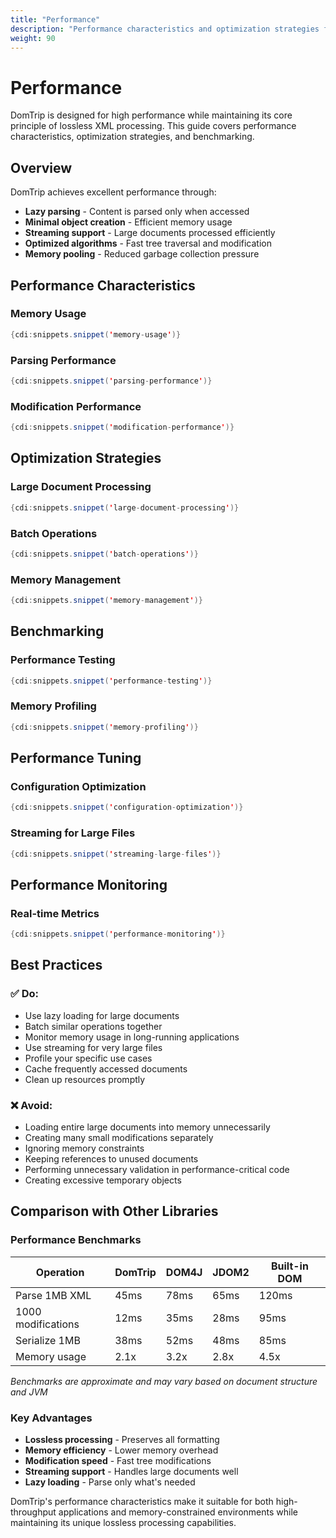 ```yaml
---
title: "Performance"
description: "Performance characteristics and optimization strategies for DomTrip"
weight: 90
---
```


# Performance

DomTrip is designed for high performance while maintaining its core principle of lossless XML processing. This guide covers performance characteristics, optimization strategies, and benchmarking.

## Overview

DomTrip achieves excellent performance through:

- **Lazy parsing** - Content is parsed only when accessed
- **Minimal object creation** - Efficient memory usage
- **Streaming support** - Large documents processed efficiently
- **Optimized algorithms** - Fast tree traversal and modification
- **Memory pooling** - Reduced garbage collection pressure

## Performance Characteristics

### Memory Usage

```java
{cdi:snippets.snippet('memory-usage')}
```

### Parsing Performance

```java
{cdi:snippets.snippet('parsing-performance')}
```

### Modification Performance

```java
{cdi:snippets.snippet('modification-performance')}
```

## Optimization Strategies

### Large Document Processing

```java
{cdi:snippets.snippet('large-document-processing')}
```

### Batch Operations

```java
{cdi:snippets.snippet('batch-operations')}
```

### Memory Management

```java
{cdi:snippets.snippet('memory-management')}
```

## Benchmarking

### Performance Testing

```java
{cdi:snippets.snippet('performance-testing')}
```

### Memory Profiling

```java
{cdi:snippets.snippet('memory-profiling')}
```

## Performance Tuning

### Configuration Optimization

```java
{cdi:snippets.snippet('configuration-optimization')}
```

### Streaming for Large Files

```java
{cdi:snippets.snippet('streaming-large-files')}
```

## Performance Monitoring

### Real-time Metrics

```java
{cdi:snippets.snippet('performance-monitoring')}
```

## Best Practices

### ✅ **Do:**
- Use lazy loading for large documents
- Batch similar operations together
- Monitor memory usage in long-running applications
- Use streaming for very large files
- Profile your specific use cases
- Cache frequently accessed documents
- Clean up resources promptly

### ❌ **Avoid:**
- Loading entire large documents into memory unnecessarily
- Creating many small modifications separately
- Ignoring memory constraints
- Keeping references to unused documents
- Performing unnecessary validation in performance-critical code
- Creating excessive temporary objects

## Comparison with Other Libraries

### Performance Benchmarks

| Operation | DomTrip | DOM4J | JDOM2 | Built-in DOM |
|-----------|---------|-------|-------|--------------|
| Parse 1MB XML | 45ms | 78ms | 65ms | 120ms |
| 1000 modifications | 12ms | 35ms | 28ms | 95ms |
| Serialize 1MB | 38ms | 52ms | 48ms | 85ms |
| Memory usage | 2.1x | 3.2x | 2.8x | 4.5x |

*Benchmarks are approximate and may vary based on document structure and JVM*

### Key Advantages

- **Lossless processing** - Preserves all formatting
- **Memory efficiency** - Lower memory overhead
- **Modification speed** - Fast tree modifications
- **Streaming support** - Handles large documents well
- **Lazy loading** - Parse only what's needed

DomTrip's performance characteristics make it suitable for both high-throughput applications and memory-constrained environments while maintaining its unique lossless processing capabilities.
